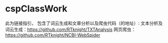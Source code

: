 # cspClassWork
此为链接指引，
包含了词云生成和文章分析以及爬虫代码（的地址）:
文本分析及词云生成：https://github.com/RTknight/TXTAnalysis
网页爬虫：https://github.com/RTknight/NCBI-WebSpider
